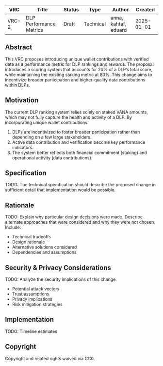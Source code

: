 | VRC | Title | Status | Type | Author | Created |
|-----|--------|--------|------|---------|----------|
| VRC-2 | DLP Performance Metrics | Draft | Technical | anna, kahtaf, eduard | 2025-01-01 |

## Abstract

This VRC proposes introducing unique wallet contributions with verified data as a performance metric for DLP rankings and rewards.  The proposal introduces a scoring system that accounts for 20% of a DLP’s total score, while maintaining the existing staking metric at 80%. This change aims to incentivize broader participation and higher-quality data contributions within DLPs.

## Motivation

The current DLP ranking system relies solely on staked VANA amounts, which may not fully capture the health and activity of a DLP. By incorporating unique wallet contributions:

1. DLPs are incentivized to foster broader participation rather than depending on a few large stakeholders.
2. Active data contribution and verification become key performance indicators.
3. The system better reflects both financial commitment (staking) and operational activity (data contributions).

## Specification

TODO: The technical specification should describe the proposed change in sufficient detail that implementation would be possible. 

## Rationale

TODO: Explain why particular design decisions were made. Describe alternate approaches that were considered and why they were not chosen. Include:

- Technical tradeoffs
- Design rationale
- Alternative solutions considered
- Dependencies and assumptions

## Security & Privacy Considerations

TODO: Analyze the security implications of this change:

- Potential attack vectors
- Trust assumptions
- Privacy implications
- Risk mitigation strategies

## Implementation

TODO: Timeline estimates 

## Copyright

Copyright and related rights waived via CC0.